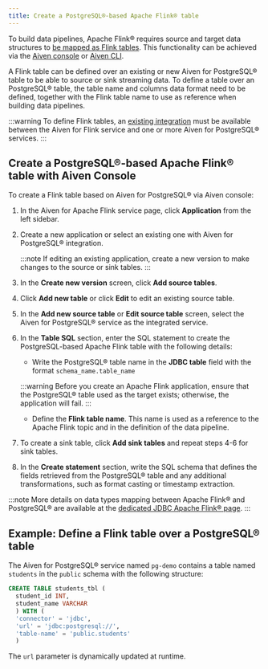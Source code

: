 ```yaml
---
title: Create a PostgreSQL®-based Apache Flink® table
---
```


To build data pipelines, Apache Flink® requires source and target data
structures to [be mapped as Flink
tables](https://ci.apache.org/projects/flink/flink-docs-release-1.16/docs/dev/table/sql/create/#create-table).
This functionality can be achieved via the [Aiven
console](https://console.aiven.io/) or
[Aiven CLI](/docs/tools/cli/service/flink).

A Flink table can be defined over an existing or new Aiven for
PostgreSQL® table to be able to source or sink streaming data. To define
a table over an PostgreSQL® table, the table name and columns data
format need to be defined, together with the Flink table name to use as
reference when building data pipelines.

:::warning
To define Flink tables, an
[existing integration](create-integration) must be available between the Aiven for Flink service and
one or more Aiven for PostgreSQL® services.
:::

## Create a PostgreSQL®-based Apache Flink® table with Aiven Console

To create a Flink table based on Aiven for PostgreSQL® via Aiven
console:

1.  In the Aiven for Apache Flink service page, click **Application**
    from the left sidebar.

1.  Create a new application or select an existing one with Aiven for
    PostgreSQL® integration.

    :::note
    If editing an existing application, create a new version to make
    changes to the source or sink tables.
    :::

1.  In the **Create new version** screen, click **Add source tables**.

1.  Click **Add new table** or click **Edit** to edit an existing source table.

1.  In the **Add new source table** or **Edit source table** screen,
    select the Aiven for PostgreSQL® service as the integrated service.

1.  In the **Table SQL** section, enter the SQL statement to create the
    PostgreSQL-based Apache Flink table with the following details:

    - Write the PostgreSQL® table name in the **JDBC table** field
      with the format `schema_name.table_name`

    :::warning
    Before you create an Apache Flink application, ensure that the PostgreSQL®
    table used as the target exists; otherwise, the application will fail.
    :::

    - Define the **Flink table name**. This name is used as a reference to the
      Apache Flink topic and in the definition of the data pipeline.

1.  To create a sink table, click **Add sink tables** and repeat steps
    4-6 for sink tables.

1.  In the **Create statement** section, write the SQL schema that
    defines the fields retrieved from the PostgreSQL® table and any
    additional transformations, such as format casting or timestamp
    extraction.

:::note
More details on data types mapping between Apache Flink® and PostgreSQL®
are available at the [dedicated JDBC Apache Flink®
page](https://nightlies.apache.org/flink/flink-docs-master/docs/connectors/table/jdbc/#data-type-mapping).
:::

## Example: Define a Flink table over a PostgreSQL® table

The Aiven for PostgreSQL® service named `pg-demo` contains a table named
`students` in the `public` schema with the following structure:

```sql
CREATE TABLE students_tbl (
  student_id INT,
  student_name VARCHAR
  ) WITH (
  'connector' = 'jdbc',
  'url' = 'jdbc:postgresql://',
  'table-name' = 'public.students'
  )
```

The `url` parameter is dynamically updated at runtime.
